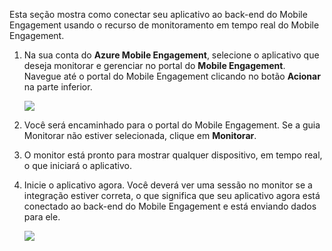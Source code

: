 Esta seção mostra como conectar seu aplicativo ao back-end do Mobile Engagement usando o recurso de monitoramento em tempo real do Mobile Engagement. 

1. Na sua conta do **Azure Mobile Engagement**, selecione o aplicativo que deseja monitorar e gerenciar no portal do **Mobile Engagement**. Navegue até o portal do Mobile Engagement clicando no botão **Acionar** na parte inferior. 
   
     ![](./media/mobile-engagement-create-app-in-portal-new/engage-button.png)
2. Você será encaminhado para o portal do Mobile Engagement. Se a guia Monitorar não estiver selecionada, clique em **Monitorar**.
3. O monitor está pronto para mostrar qualquer dispositivo, em tempo real, o que iniciará o aplicativo.
4. Inicie o aplicativo agora. Você deverá ver uma sessão no monitor se a integração estiver correta, o que significa que seu aplicativo agora está conectado ao back-end do Mobile Engagement e está enviando dados para ele.  
   
     ![](./media/mobile-engagement-connect-app-with-monitor/monitor.png)

